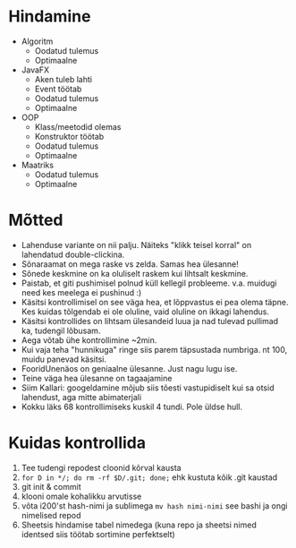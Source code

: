 
# Hindamine

* Algoritm
    * Oodatud tulemus
    * Optimaalne
* JavaFX
    * Aken tuleb lahti
    * Event töötab
    * Oodatud tulemus
    * Optimaalne
* OOP
    * Klass/meetodid olemas
    * Konstruktor töötab
    * Oodatud tulemus
    * Optimaalne
* Maatriks
    * Oodatud tulemus
    * Optimaalne

# Mõtted

* Lahenduse variante on nii palju. Näiteks "klikk teisel korral" on lahendatud double-clickina.
* Sõnaraamat on mega raske vs zelda. Samas hea ülesanne!
* Sõnede keskmine on ka oluliselt raskem kui lihtsalt keskmine.
* Paistab, et giti pushimisel polnud küll kellegil probleeme. v.a. muidugi need kes meelega ei pushinud :)
* Käsitsi kontrollimisel on see väga hea, et lõppvastus ei pea olema täpne. Kes kuidas tõlgendab ei ole oluline, vaid oluline on ikkagi lahendus.
* Käsitsi kontrollides on lihtsam ülesandeid luua ja nad tulevad pullimad ka, tudengil lõbusam.
* Aega võtab ühe kontrollimine ~2min.
* Kui vaja teha "hunnikuga" ringe siis parem täpsustada numbriga. nt 100, muidu panevad käsitsi.
* FooridUnenäos on geniaalne ülesanne. Just nagu lugu ise.
* Teine väga hea ülesanne on tagaajamine
* Siim Kallari: googeldamine mõjub siis tõesti vastupidiselt kui sa otsid lahendust, aga mitte abimaterjali
* Kokku läks 68 kontrollimiseks kuskil 4 tundi. Pole üldse hull.

# Kuidas kontrollida

1. Tee tudengi repodest cloonid kõrval kausta
1. `for D in */; do rm -rf $D/.git; done;` ehk kustuta kõik .git kaustad
1. git init & commit
1. klooni omale kohalikku arvutisse
1. võta i200'st hash-nimi ja sublimega `mv hash nimi-nimi` see bashi ja ongi nimelised repod
1. Sheetsis hindamise tabel nimedega (kuna repo ja sheetsi nimed identsed siis töötab sortimine perfektselt)
